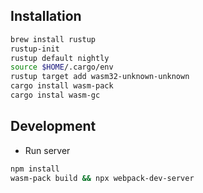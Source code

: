 ## Installation

```sh
brew install rustup
rustup-init
rustup default nightly
source $HOME/.cargo/env
rustup target add wasm32-unknown-unknown
cargo install wasm-pack
cargo instal wasm-gc
```

## Development

* Run server

```sh
npm install
wasm-pack build && npx webpack-dev-server
```